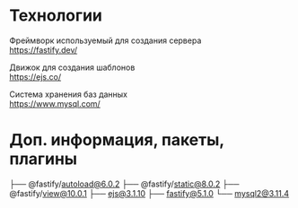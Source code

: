 # Технологии

Фреймворк используемый для создания сервера  
https://fastify.dev/  

Движок для создания шаблонов  
https://ejs.co/  

Система хранения баз данных  
https://www.mysql.com/  

# Доп. информация, пакеты, плагины
├── @fastify/autoload@6.0.2
├── @fastify/static@8.0.2
├── @fastify/view@10.0.1
├── ejs@3.1.10
├── fastify@5.1.0
└── mysql2@3.11.4
